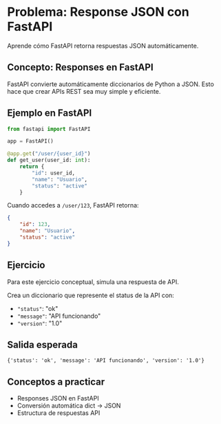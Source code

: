 # Problema: Response JSON con FastAPI

Aprende cómo FastAPI retorna respuestas JSON automáticamente.

## Concepto: Responses en FastAPI

FastAPI convierte automáticamente diccionarios de Python a JSON. Esto hace que crear APIs REST sea muy simple y eficiente.

## Ejemplo en FastAPI

```python
from fastapi import FastAPI

app = FastAPI()

@app.get("/user/{user_id}")
def get_user(user_id: int):
    return {
        "id": user_id,
        "name": "Usuario",
        "status": "active"
    }
```

Cuando accedes a `/user/123`, FastAPI retorna:
```json
{
    "id": 123,
    "name": "Usuario",
    "status": "active"
}
```

## Ejercicio

Para este ejercicio conceptual, simula una respuesta de API.

Crea un diccionario que represente el status de la API con:
- `"status"`: "ok"
- `"message"`: "API funcionando"
- `"version"`: "1.0"

## Salida esperada

```
{'status': 'ok', 'message': 'API funcionando', 'version': '1.0'}
```

## Conceptos a practicar

- Responses JSON en FastAPI
- Conversión automática dict → JSON
- Estructura de respuestas API
